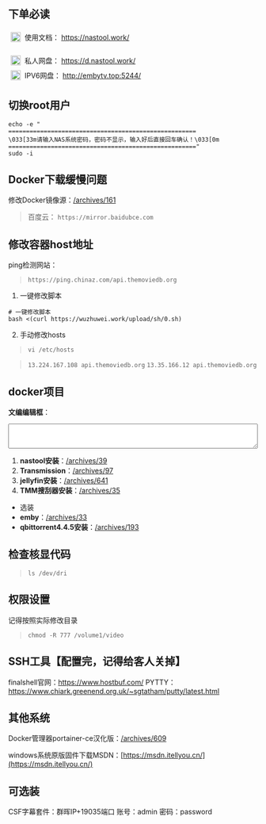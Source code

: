 ## 下单必读
<div style="padding:5px">
  <img src="/upload/2023/04/icon.png" width="20px" style="float: left;margin-right: 8px;">
  <span height="20px">使用文档：</span>
  <a href="https://nastool.work/" target="_blank">https://nastool.work/</a></div><br/>
  
  <div style="padding:5px">
  <img src="/upload/2023/03/logo-1.png" width="20px" style="float: left;margin-right: 8px;">
  <span height="20px">私人网盘：</span>
  <a href="https://d.nastool.work/" target="_blank">https://d.nastool.work/</a></div>
  
  <div style="padding:5px">
  <img src="/upload/2023/03/logo-1.png" width="20px" style="float: left;margin-right: 8px;">
  <span height="20px">IPV6网盘：</span>
  <a href="http://embytv.top:5244/" target="_blank">http://embytv.top:5244/</a></div>

## 切换root用户
```
echo -e "
=====================================================
\033[33m请输入NAS系统密码，密码不显示，输入好后直接回车确认！\033[0m
====================================================="
sudo -i

```

## Docker下载缓慢问题
修改Docker镜像源：[/archives/161](/archives/161)
> 百度云：
> `https://mirror.baidubce.com`

## 修改容器host地址
ping检测网站：
>`https://ping.chinaz.com/api.themoviedb.org`
1. 一键修改脚本
```
# 一键修改脚本
bash <(curl https://wuzhuwei.work/upload/sh/0.sh)
```
2. 手动修改hosts
> `vi /etc/hosts`
 
> `13.224.167.108 api.themoviedb.org`
> `13.35.166.12 api.themoviedb.org`

## docker项目

**文编编辑框**：
<textarea id="notice" name="notice" style="width:100%;height:50px;"></textarea>

1. **nastool安装**：[/archives/39](/archives/39)
2. **Transmission**：[/archives/97](/archives/97)
4. **jellyfin安装**：[/archives/641](/archives/641)
6. **TMM搜刮器安装**：[/archives/35](/archives/35)
- 选装<br/>
- **emby**：[/archives/33](/archives/33)
- **qbittorrent4.4.5安装**：[/archives/193](/archives/193)

## 检查核显代码
> `ls /dev/dri`

## 权限设置
记得按照实际修改目录
> `chmod -R 777 /volume1/video`

## SSH工具【配置完，记得给客人关掉】
finalshell官网：https://www.hostbuf.com/
PYTTY：https://www.chiark.greenend.org.uk/~sgtatham/putty/latest.html

## 其他系统
Docker管理器portainer-ce汉化版：[/archives/609](/archives/609)

windows系统原版固件下载MSDN：[https://msdn.itellyou.cn/](https://msdn.itellyou.cn/)

## 可选装
CSF字幕套件：群晖IP+19035端口
账号：admin
密码：password
